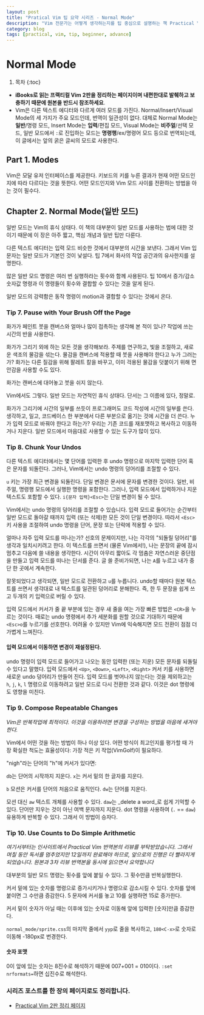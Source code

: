 ```yaml
---
layout: post
title: "Pratical Vim 팁 요약 시리즈 - Normal Mode"
description: "Vim 전문가는 어떻게 생각하는지를 팁 중심으로 설명하는 책 Practical Vim 2판을 요약하는 시리즈"
category: blog
tags: [practical, vim, tip, beginner, advance]
---
```


# Normal Mode

1. 목차
{:toc}

- **iBooks로 읽는 프랙티컬 Vim 2판을 정리하는 페이지이며 내편한대로 발췌하고 보충하기 때문에 원본을 반드시 참조하세요**.
- Vim은 다른 텍스트 에디터와 다르게 여러 모드를 가진다. Normal/Insert/Visual Mode의 세 가지가 주요 모드인데, 번역이 일관성이 없다. 대체로  Normal Mode는 **일반**/명령 모드, Insert Mode는 **입력**/편집 모드, Visual Mode는 **비주얼**/선택 모드, 일반 모드에서 `:`로 진입하는 모드는 **명령행**/ex/명령어 모드 등으로 번역되는데, 이 글에서는 앞의 굵은 글씨의 모드로 사용한다.

## Part 1. Modes

Vim은 모달 유저 인터페이스를 제공한다. 키보드의 키를 누른 결과가 현재 어떤 모드인지에 따라 다르다는 것을 뜻한다. 어떤 모드인지와 Vim 모드 사이를 전환하는 방법을 아는 것이 필수다.

## Chapter 2. Normal Mode(일반 모드)

일반 모드는 Vim의 휴식 상태다. 이 책의 대부분이 일반 모드를 사용하는 법에 대한 것이기 때문에 이 장은 아주 짧고, 핵심 개념과 일반 팁만 다룬다.

다른 텍스트 에디터는 입력 모드 비슷한 것에서 대부분의 시간을 보낸다. 그래서 Vim 입문자는 일반 모드가 기본인 것이 낯설다. 팁 7에서 화사의 작업 공간과의 유사한지를 설명한다.

많은 일반 모드 명령은 여러 번 실행하라는 횟수와 함께 사용된다. 팁 10에서 증가/감소 숫자값 명령과 이 명령들이 횟수와 결합할 수 있다는 것을 알게 된다.

일반 모드의 강력함은 동작 명령이 motion과 결합할 수 있다는 것에서 온다.

### Tip 7. Pause with Your Brush Off the Page

화가가 페인트 붓을 캔버스와 얼마나 많이 접촉하는 생각해 본 적이 있나? 작업에 쓰는 시간의 반을 사용한다.

화가가 그리기 외에 하는 모든 것을 생각해보라. 주제를 연구하고, 빛을 조절하고, 새로운 색조의 물감을 섞는다. 물감을 캔버스에 적용할 때 붓을 사용해야 한다고 누가 그러는가? 화가는 다른 질감을 위해 팔레트 칼을 바꾸고, 이미 걱용된 물감을 덧붙이기 위해 면 안감을 사용할 수도 있다.

화가는 캔버스에 대어놓고 붓을 쉬지 않는다.

Vim에서도 그렇다. 일반 모드는 자연적인 휴식 상태다. 단서는 그 이름에 있다, 정말로.

화가가 그리기에 시간의 일부를 쓰듯이 프로그래머도 코드 작성에 시간의 일부를 쓴다. 생각하고, 일고, 코드베이스 한 부분에서 다른 부분으로 옮기는 것에 시간을 더 쓴다. 누가 입력 모드로 바꿔야 한다고 하는가? 우리는 기존 코드를 재포맷하고 복사하고 이동하거나 지운다. 일반 모드에서 마음대로 사용할 수 있는 도구가 많이 있다.

### Tip 8. Chunk Your Undos

다른 텍스트 에디터에서는 몇 단어를 입력한 후 undo 명령으로 마지막 입력한 단어 혹은 문자를 되돌린다. 그러나, Vim에서는 undo 명령의 덩어리를 조절할 수 있다.

`u` 키는 가장 최근 변경을 되돌린다. 단일 변경은 문서에 문자를 변경한 것이다. 일반, 비주얼, 명령행 모드에서 실행한 명령을 포함한다. 그러나, 입력 모드에서 입력하거나 지운 텍스트도 포함할 수 있다. `i{문자 입력}<Esc>`는 단일 변경이 될 수 있다.

Vim에서는 undo 명령의 덩어리를 조절할 수 있습니다. 입력 모드로 들어가는 순간부터 일반 모드로 돌아갈 때까지 입력 (또는 삭제)한 모든 것이 단일 변경이다. 따라서 `<Esc>` 키 사용을 조절하여 undo 명령을 단어, 문장 또는 단락에 적용할 수 있다.

얼마나 자주 입력 모드를 떠나는가? 선호의 문제이지만, 나는 각각의 "되돌릴 덩어리"를 생각과 일치시키려고 한다. 이 텍스트를 쓰면서 (물론 Vim에서!), 나는 문장의 끝에 잠시 멈추고 다음에 쓸 내용을 생각한다. 시간이 아무리 짧아도 각 멈춤은 자연스러운 중단점을 만들고 입력 모드를 떠나는 단서를 준다. 글 쓸 준비가되면, 나는 `A`를 누르고 내가 중단 한 곳에서 계속한다.

잘못되었다고 생각되면, 일반 모드로 전환하고 `u`를 누릅니다. undo할 때마다 원본 텍스트를 쓰면서 생각대로 내 텍스트를 일관된 덩어리로 분해한다. 즉, 한 두 문장을 쉽게 쓰고 두개의 키 입력으로 버릴 수 있다.

입력 모드에서 커서가 줄 끝 부분에 있는 경우 새 줄을 여는 가장 빠른 방법은 `<CR>`을 누르는 것이다. 때로는 undo 명령에서 추가 세분화를 원할 것으로 기대하기 때문에 `<Esc>o`를 누르기를 선호한다. 어려울 수 있지만 Vim에 익숙해지면 모드 전환이 점점 더 가볍게 느껴진다.

#### 입력 모드에서 이동하면 변경이 재설정된다.

undo 명령이 입력 모드로 들어가고 나오는 동안 입력한 (또는 지운) 모든 문자를 되돌릴 수 있다고 말했다. 입력 모드에서 `<Up>`, `<Down>`, `<Left>`, `<Right>` 커서 키를 사용하면 새로운 undo 덩어리가 만들어 진다. 입력 모드를 벗어나지 않는다는 것을 제외하고는 `h`, `j`, `k`, `l` 명령으로 이동하려고 일반 모드로 다시 전환한 것과 같다. 이것은 dot 명령에도 영향을 미친다.

### Tip 9. Compose Repeatable Changes

_Vim은 반복작업에 최적이다. 이것을 이용하려면 변경을 구성하는 방법을 마음에 새겨야 한다._

Vim에서 어떤 것을 하는 방법이 하나 이상 있다. 어떤 방식이 최고인지를 평가할 때 가장 확실한 척도는 효율성이다: 가장 적은 키 작업(VimGolf)이 필요하다.

"nigh"라는 단어의 "h"에 커서가 있다면:

`db`는 단어의 시작까지 지운다. `x`는 커서 밑의 한 글자를 지운다.

`b` 모션은 커서를 단어의 처음으로 움직인다. `dw`는 단어를 지운다.

모션 대신 `aw` 텍스트 개체를 사용할 수 있다. `daw`는 _delete a word_로 쉽게 기억할 수 있다. 단어만 지우는 것이 아닌 여백 문자까지 지운다. dot 명령을 사용하여 (`.` == `daw`) 유용하게 반복할 수 있다. 그래서 이 방법이 승자다.

### Tip 10. Use Counts to Do Simple Arithmetic

_여기서부터는 인사이트에서 Practical Vim 번역본의 리뷰를 부탁받았습니다. 그래서 며칠 동안 독서를 멈추었지만 12일까지 완료해야 하므로, 앞으로의 진행은 더 빨라지게 되었습니다. 원본과 3차 리뷰 번역본을 동시에 읽으면서 요약합니다_

대부분의 일반 모드 명령는 횟수를 앞에 붙일 수 있다. 그 횟수만큼 반복실행한다.

커서 밑에 있는 숫자를 <C-a> 명령으로 증가시키거나 <C-x> 명령으로 감소시킬 수 있다. 숫자를 앞에 붙이면 그 수만큼 증감한다. 5 문자에 커서를 놓고 10<C-a>를 실행하면 15로 증가한다.

커서 밑이 숫자가 아닐 때는 이후에 있는 숫자로 이동해 앞에 입력한 [숫자]만큼 증감한다.

`normal_mode/sprite.css`의 마지막 줄에서 `yyp`로 줄을 복사하고, `180<C-x>`로 숫자로 이동해 -180px로 번경한다.

>
#### 숫자 포맷
>
0이 앞에 있는 숫자는 8진수로 해석하기 때문에 007+001 = 010이다. `:set nrformats=`하면 십진수로 해석한다.
>

### 시리즈 포스트를 한 장의 페이지로도 정리합니다.

* [Practical Vim 2판 정리 페이지](https://nolboo.kim/practical-vim/)


